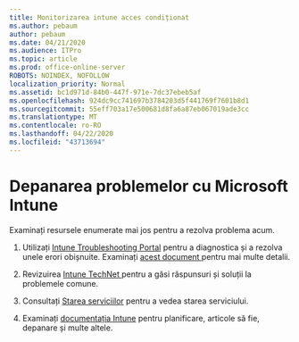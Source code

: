 ```yaml
---
title: Monitorizarea intune acces condiționat
ms.author: pebaum
author: pebaum
ms.date: 04/21/2020
ms.audience: ITPro
ms.topic: article
ms.prod: office-online-server
ROBOTS: NOINDEX, NOFOLLOW
localization_priority: Normal
ms.assetid: bc1d971d-84b0-447f-971e-7dc37ebeb5af
ms.openlocfilehash: 924dc9cc741697b3784203d5f441769f7601b8d1
ms.sourcegitcommit: 55eff703a17e500681d8fa6a87eb067019ade3cc
ms.translationtype: MT
ms.contentlocale: ro-RO
ms.lasthandoff: 04/22/2020
ms.locfileid: "43713694"
---
```

# <a name="troubleshoot-issues-with-microsoft-intune"></a>Depanarea problemelor cu Microsoft Intune

Examinați resursele enumerate mai jos pentru a rezolva problema acum.
  
1. Utilizați [Intune Troubleshooting Portal](https://devicemanagement.microsoft.com/#blade/Microsoft_Intune_DeviceSettings/TroubleshootBlade) pentru a diagnostica și a rezolva unele erori obișnuite. Examinați [acest document ](https://docs.microsoft.com/intune/help-desk-operators)pentru mai multe detalii.
    
2. Revizuirea [Intune TechNet ](https://social.technet.microsoft.com/forums/home?forum=microsoftintuneprod)pentru a găsi răspunsuri și soluții la problemele comune.
    
3. Consultați [Starea serviciilor](https://portal.office.com/AdminPortal/Home#/servicehealth) pentru a vedea starea serviciului. 
    
4. Examinați [documentația Intune](https://docs.microsoft.com/intune/) pentru planificare, articole să fie, depanare și multe altele. 
    

